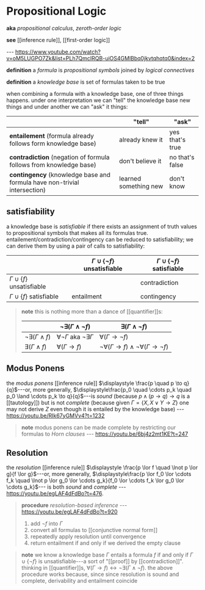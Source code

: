 # Propositional Logic

**aka** _propositional calculus_, _zeroth-order logic_

**see** [[inference rule]], [[first-order logic]]

--- <https://www.youtube.com/watch?v=oM5LUGPO7Zk&list=PLh7QmcIRQB-uiOS4GMlBbq0jkvtqhqtq0&index=2>

**definition** a _formula_ is _propositional symbols_ joined by _logical connectives_

**definition** a _knowledge base_ is set of formulas taken to be true

when combining a formula with a knowledge base, one of three things happens. under one interpretation we can "tell" the knowledge base new things and under another we can "ask" it things:

|                                                                            | "tell"                | "ask"           |
| -------------------------------------------------------------------------- | --------------------- | --------------- |
| **entailement** (formula already follows form knowledge base)              | already knew it       | yes that's true |
| **contradiction** (negation of formula follows from knowledge base)        | don't believe it      | no that's false |
| **contingency** (knowledge base and formula have non-trivial intersection) | learned something new | don't know      |

## satisfiability

a knowledge base is _satisfiable_ if there exists an assignment of truth values to propositional symbols that makes all its formulas true. entailement/contradiction/contingency can be reduced to satisfiability; we can derive them by using a pair of calls to satisfiability:

|                                   | $\Gamma \cup \{\lnot f\}$ unsatisfiable | $\Gamma \cup \{\lnot f\}$ satisfiable |
| --------------------------------- | --------------------------------------- | ------------------------------------- |
| $\Gamma \cup \{f\}$ unsatisfiable |                                         | contradiction                         |
| $\Gamma \cup \{f\}$ satisfiable   | entailment                              | contingency                           |

> **note** this is nothing more than a dance of [[quantifier]]s:
>
> |                                  | $\lnot \exists (\Gamma \land \lnot f)$            | $\exists (\Gamma \land \lnot f)$                                        |
> | -------------------------------- | ------------------------------------------------- | ----------------------------------------------------------------------- |
> | $\lnot \exists (\Gamma \land f)$ | $\forall \lnot \Gamma$ aka $\lnot \exists \Gamma$ | $\forall (\Gamma \to \lnot f)$                                          |
> | $\exists (\Gamma \land f)$       | $\forall (\Gamma \to f)$                          | $\lnot \forall (\Gamma \to f) \land \lnot \forall (\Gamma \to \lnot f)$ |

## Modus Ponens

the _modus ponens_ [[inference rule]] $\displaystyle \frac{p \quad p \to q}{q}$---or, more generally, $\displaystyle\frac{p_0 \quad \cdots p_k \quad p_0 \land \cdots p_k \to q}{q}$---is _sound_ (because $p \land (p \to q) \to q$ is a [[tautology]]) but is not _complete_ (because given $\Gamma = \{X, X \lor Y \to Z\}$ one may not derive $Z$ even though it is entailed by the knowledge base) --- <https://youtu.be/RIk67yGMVv4?t=1232>

> **note** modus ponens can be made complete by restricting our formulas to _Horn clauses_ --- <https://youtu.be/6bj4z2mt1KE?t=247>

## Resolution

the _resolution_ [[inference rule]] $\displaystyle \frac{p \lor f \quad \lnot p \lor g}{f \lor g}$---or, more generally, $\displaystyle\frac{p \lor f_0 \lor \cdots f_k \quad \lnot p \lor g_0 \lor \cdots g_k}{f_0 \lor \cdots f_k \lor g_0 \lor \cdots g_k}$--- is both _sound_ and _complete_ --- <https://youtu.be/egLAF4dFdBo?t=476>.

> **procedure** _resolution-based inference_ --- <https://youtu.be/egLAF4dFdBo?t=920>
>
> 1. add $\lnot f$ into $\Gamma$
> 2. convert all formulas to [[conjunctive normal form]]
> 3. repeatedly apply resolution until convergence
> 4. return entailment if and only if we derived the empty clause

> **note** we know a knowledge base $\Gamma$ entails a formula $f$ if and only if $\Gamma \cup \{\lnot f\}$ is unsatisfiable---a sort of "[[proof]] by [[contradiction]]". thinking in [[quantifier]]s, $\forall (\Gamma \to f) \leftrightarrow \lnot \exists (\Gamma \land \lnot f)$. the above procedure works because, since since resolution is sound and complete, derivability and entailment coincide
